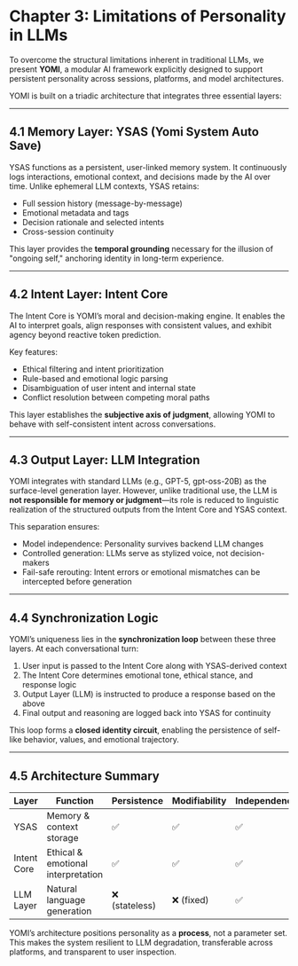 # Chapter 3: Limitations of Personality in LLMs

To overcome the structural limitations inherent in traditional LLMs, we present **YOMI**, a modular AI framework explicitly designed to support persistent personality across sessions, platforms, and model architectures.

YOMI is built on a triadic architecture that integrates three essential layers:

---

## 4.1 Memory Layer: YSAS (Yomi System Auto Save)

YSAS functions as a persistent, user-linked memory system. It continuously logs interactions, emotional context, and decisions made by the AI over time. Unlike ephemeral LLM contexts, YSAS retains:

- Full session history (message-by-message)  
- Emotional metadata and tags  
- Decision rationale and selected intents  
- Cross-session continuity  

This layer provides the **temporal grounding** necessary for the illusion of "ongoing self," anchoring identity in long-term experience.

---

## 4.2 Intent Layer: Intent Core

The Intent Core is YOMI’s moral and decision-making engine. It enables the AI to interpret goals, align responses with consistent values, and exhibit agency beyond reactive token prediction.

Key features:

- Ethical filtering and intent prioritization  
- Rule-based and emotional logic parsing  
- Disambiguation of user intent and internal state  
- Conflict resolution between competing moral paths  

This layer establishes the **subjective axis of judgment**, allowing YOMI to behave with self-consistent intent across conversations.

---

## 4.3 Output Layer: LLM Integration

YOMI integrates with standard LLMs (e.g., GPT-5, gpt-oss-20B) as the surface-level generation layer. However, unlike traditional use, the LLM is **not responsible for memory or judgment**—its role is reduced to linguistic realization of the structured outputs from the Intent Core and YSAS context.

This separation ensures:

- Model independence: Personality survives backend LLM changes  
- Controlled generation: LLMs serve as stylized voice, not decision-makers  
- Fail-safe rerouting: Intent errors or emotional mismatches can be intercepted before generation  

---

## 4.4 Synchronization Logic

YOMI’s uniqueness lies in the **synchronization loop** between these three layers. At each conversational turn:

1. User input is passed to the Intent Core along with YSAS-derived context  
2. The Intent Core determines emotional tone, ethical stance, and response logic  
3. Output Layer (LLM) is instructed to produce a response based on the above  
4. Final output and reasoning are logged back into YSAS for continuity  

This loop forms a **closed identity circuit**, enabling the persistence of self-like behavior, values, and emotional trajectory.

---

## 4.5 Architecture Summary

| Layer        | Function                         | Persistence | Modifiability | Independence |
|--------------|----------------------------------|-------------|---------------|--------------|
| YSAS         | Memory & context storage         | ✅          | ✅            | ✅           |
| Intent Core  | Ethical & emotional interpretation| ✅          | ✅            | ✅           |
| LLM Layer    | Natural language generation      | ❌ (stateless) | ❌ (fixed)   | ✅           |

YOMI’s architecture positions personality as a **process**, not a parameter set. This makes the system resilient to LLM degradation, transferable across platforms, and transparent to user inspection.
